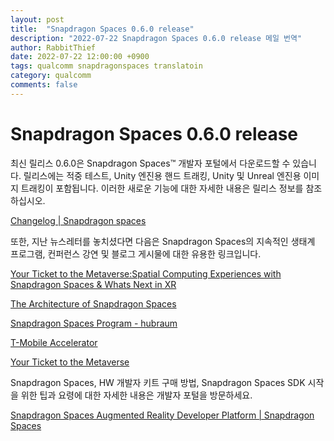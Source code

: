 ```yaml
---
layout: post
title:  "Snapdragon Spaces 0.6.0 release"
description: "2022-07-22 Snapdragon Spaces 0.6.0 release 메일 번역"
author: RabbitThief
date: 2022-07-22 12:00:00 +0900
tags: qualcomm snapdragonspaces translatoin 
category: qualcomm
comments: false
---	
```




# Snapdragon Spaces 0.6.0 release

최신 릴리스 0.6.0은 Snapdragon Spaces™ 개발자 포털에서 다운로드할 수 있습니다. 릴리스에는 적중 테스트, Unity 엔진용 핸드 트래킹, Unity 및 Unreal 엔진용 이미지 트래킹이 포함됩니다. 이러한 새로운 기능에 대한 자세한 내용은 릴리스 정보를 참조하십시오.

[Changelog | Snapdragon spaces](https://docs.spaces.qualcomm.com/common/about/CHANGELOG.html?mkt_tok=Mzg1LVRXUy04MDMAAAGFwHcC9j-z20Vmc-l40JRL92u4eJG500TY2EfK5Ihh_DtoiBn_ANJ6tEHbYwHJBeafYuiVxq0lTK0L_7KHxQRrlEgQ1uZU2x9UW6nIfvqNXsE933M)

또한, 지난 뉴스레터를 놓치셨다면 다음은 Snapdragon Spaces의 지속적인 생태계 프로그램, 컨퍼런스 강연 및 블로그 게시물에 대한 유용한 링크입니다.

[Your Ticket to the Metaverse:Spatial Computing Experiences with Snapdragon Spaces & Whats Next in XR](https://www.youtube.com/watch?v=HM6_ET9LKrk)

[The Architecture of Snapdragon Spaces](https://www.youtube.com/watch?v=I0FZ4VJE5L8)

[Snapdragon Spaces Program - hubraum](https://www.hubraum.com/snapdragonspaces-program-2022/?mkt_tok=Mzg1LVRXUy04MDMAAAGFwHcC9rK7dxMP7g9jfHrr3i3TBUhW9NZBpxxYslfb_NX5FS2nrs3D9WaH5_sp8_qI1b5mqQSkLOxI9h3bMsiPBXskztOLUzvf9noTaCJeERsXLU4)

[T-Mobile Accelerator](http://t-mobileaccelerator.com/?mkt_tok=Mzg1LVRXUy04MDMAAAGFwHcC9vRcQCUWP8hjlumFILJbjkyTCh7MShbkjdKjgKYLqBkLw1i5zwn530zXw8swwjt3khsk3K_aubnk3g29DdS5MXXUvk52RFJIsH4fxZhlLnU)

[Your Ticket to the Metaverse](https://developer.qualcomm.com/blog/your-ticket-metaverse?mkt_tok=Mzg1LVRXUy04MDMAAAGFwHcC9r_4kbVhHUMRWrRolq9oIxS4KMzXcSwk4THbYiCnO8ZebCtTfdOaMG0kJyuTGFSTw4lWhSnRO0SzsLSuts-PNN-GnTG68i_vb3B5SVS5_EY)

Snapdragon Spaces, HW 개발자 키트 구매 방법, Snapdragon Spaces SDK 시작을 위한 팁과 요령에 대한 자세한 내용은 개발자 포털을 방문하세요.

[Snapdragon Spaces Augmented Reality Developer Platform | Snapdragon Spaces](https://spaces.qualcomm.com/?mkt_tok=Mzg1LVRXUy04MDMAAAGFwHcC9pqEAd6AODp5FLPo34k7U-quvcXUELDHzQQXDAVfj_jJx1_HNHYINNtzruR4xa1sQfB9KTY9GP025Esi88iKRdsM7ueqynDiOnvtqsJEVo0)
